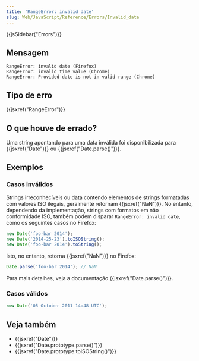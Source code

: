 ```yaml
---
title: 'RangeError: invalid date'
slug: Web/JavaScript/Reference/Errors/Invalid_date
---
```


{{jsSidebar("Errors")}}

## Mensagem

```
RangeError: invalid date (Firefox)
RangeError: invalid time value (Chrome)
RangeError: Provided date is not in valid range (Chrome)
```

## Tipo de erro

{{jsxref("RangeError")}}

## O que houve de errado?

Uma string apontando para uma data inválida foi disponibilizada para {{jsxref("Date")}} ou {{jsxref("Date.parse()")}}.

## Exemplos

### Casos inválidos

Strings irreconhecíveis ou data contendo elementos de strings formatadas com valores ISO ilegais, geralmente retornam {{jsxref("NaN")}}. No entanto, dependendo da implementação, strings com formatos em não conformidade ISO, também podem disparar `RangeError: invalid date`, como os seguintes casos no Firefox:

```js example-bad
new Date('foo-bar 2014');
new Date('2014-25-23').toISOString();
new Date('foo-bar 2014').toString();
```

Isto, no entanto, retorna {{jsxref("NaN")}} no Firefox:

```js example-bad
Date.parse('foo-bar 2014'); // NaN
```

Para mais detalhes, veja a documentação {{jsxref("Date.parse()")}}.

### Casos válidos

```js example-good
new Date('05 October 2011 14:48 UTC');
```

## Veja também

- {{jsxref("Date")}}
- {{jsxref("Date.prototype.parse()")}}
- {{jsxref("Date.prototype.toISOString()")}}
